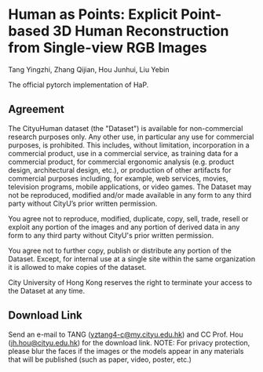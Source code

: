 # Human as Points: Explicit Point-based 3D Human Reconstruction from Single-view RGB Images
Tang Yingzhi, Zhang Qijian, Hou Junhui, Liu Yebin

The official pytorch implementation of HaP.


## Agreement
The CityuHuman dataset (the "Dataset") is available for non-commercial research purposes only. Any other use, in particular any use for commercial purposes, is prohibited. This includes, without limitation, incorporation in a commercial product, use in a commercial service, as training data for a commercial product, for commercial ergonomic analysis (e.g. product design, architectural design, etc.), or production of other artifacts for commercial purposes including, for example, web services, movies, television programs, mobile applications, or video games. The Dataset may not be reproduced, modified and/or made available in any form to any third party without CityU’s prior written permission.

You agree not to reproduce, modified, duplicate, copy, sell, trade, resell or exploit any portion of the images and any portion of derived data in any form to any third party without CityU's prior written permission.

You agree not to further copy, publish or distribute any portion of the Dataset. Except, for internal use at a single site within the same organization it is allowed to make copies of the dataset.

City University of Hong Kong reserves the right to terminate your access to the Dataset at any time.

## Download Link

Send an e-mail to TANG (yztang4-c@my.cityu.edu.hk) and CC Prof. Hou (jh.hou@cityu.edu.hk) for the download link.
NOTE: For privacy protection, please blur the faces if the images or the models appear in any materials that will be published (such as paper, video, poster, etc.)
